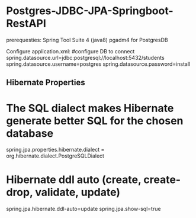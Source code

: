 # Postgres-JDBC-JPA-Springboot-RestAPI

prerequesties:
  Spring Tool Suite 4 (java8)
  pgadm4 for PostgresDB
  
  Configure application.xml:
  #configure DB to connect
  spring.datasource.url=jdbc:postgresql://localhost:5432/students
  spring.datasource.username=postgres
  spring.datasource.password=install
  ## Hibernate Properties
  # The SQL dialect makes Hibernate generate better SQL for the chosen database
  spring.jpa.properties.hibernate.dialect = org.hibernate.dialect.PostgreSQLDialect
  # Hibernate ddl auto (create, create-drop, validate, update)
  spring.jpa.hibernate.ddl-auto=update
  spring.jpa.show-sql=true

